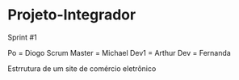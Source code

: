 # Projeto-Integrador
Sprint #1

Po = Diogo
Scrum Master = Michael
Dev1 = Arthur
Dev = Fernanda

Estrrutura de um site de comércio eletrônico
